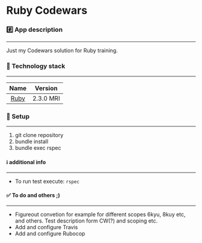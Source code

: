 Ruby Codewars 
================

### :hash: App description
-------------

Just my Codewars solution for Ruby training.  

### :closed_lock_with_key: Technology stack
-------------

| Name |  Version |
| :--: | :---: |
| [Ruby](https://www.ruby-lang.org) | 2.3.0 MRI |

### :book: Setup
-------------
1. git clone repository
2. bundle install
3. bundle exec rspec


#### :information_source: additional info
-------------
* To run test execute: `rspec`

#### :white_check_mark: To do and others ;)
-------------
* Figureout convetion for example for different scopes 6kyu, 8kuy etc, and others. Test description form CW(?) and scoping etc.
* Add and configure Travis
* Add and configure Rubocop
